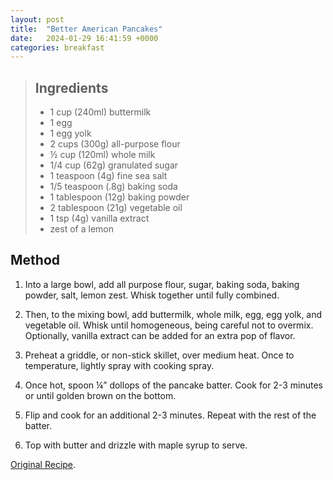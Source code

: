 ```yaml
---
layout: post
title:  "Better American Pancakes"
date:   2024-01-29 16:41:59 +0000
categories: breakfast
---
```

> ## Ingredients
>
>
> - 1 cup (240ml) buttermilk
> - 1 egg
> - 1 egg yolk
> - 2 cups (300g) all-purpose flour
> - ½ cup (120ml) whole milk
> - 1/4 cup (62g) granulated sugar
> - 1 teaspoon (4g) fine sea salt
> - 1/5 teaspoon (.8g) baking soda
> - 1 tablespoon (12g) baking powder
> - 2  tablespoon (21g) vegetable oil
> - 1 tsp (4g) vanilla extract
> - zest of a lemon


## Method

1. Into a large bowl, add all purpose flour, sugar, baking soda, baking powder, salt, lemon zest. Whisk together until fully combined.

2. Then, to the mixing bowl, add buttermilk, whole milk, egg, egg yolk, and vegetable oil. Whisk until homogeneous, being careful not to overmix. Optionally, vanilla extract can be added for an extra pop of flavor. 

3. Preheat a griddle, or non-stick skillet, over medium heat. Once to temperature, lightly spray with cooking spray.

4. Once hot, spoon ¼” dollops of the pancake batter. Cook for 2-3 minutes or until golden brown on the bottom.

5. Flip and cook for an additional 2-3 minutes. Repeat with the rest of the batter.

6. Top with butter and drizzle with maple syrup to serve.


[Original Recipe][original-recipe].

[original-recipe]: https://www.joshuaweissman.com/post/making-ihop-pancakes-at-home